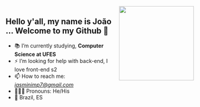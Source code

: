 <img align='right' src='https://user-images.githubusercontent.com/5713670/87202985-820dcb80-c2b6-11ea-9f56-7ec461c497c3.gif' width='200"'>

## Hello y'all, my name is João ... Welcome to my Github 👋


- 📚 I’m currently studying, **Computer Science at UFES**
- ⚡ I’m looking for help with back-end, I love front-end s2
- 📫 How to reach me: *iasminimp7@gmail.com*
- 🤷🏾‍♂️ Pronouns: He/His
- 📍 Brazil, ES
